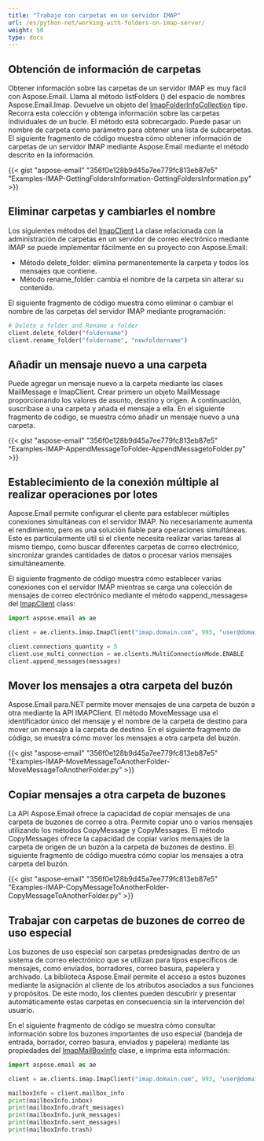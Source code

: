 ```yaml
---
title: "Trabajo con carpetas en un servidor IMAP"
url: /es/python-net/working-with-folders-on-imap-server/
weight: 50
type: docs
---
```



## **Obtención de información de carpetas**
Obtener información sobre las carpetas de un servidor IMAP es muy fácil con Aspose.Email. Llama al método listFolders () del espacio de nombres Aspose.Email.Imap. Devuelve un objeto del [ImapFolderInfoCollection](https://apireference.aspose.com/email/net/aspose.email.clients.imap/imapfolderinfocollection) tipo. Recorra esta colección y obtenga información sobre las carpetas individuales de un bucle. El método está sobrecargado. Puede pasar un nombre de carpeta como parámetro para obtener una lista de subcarpetas. El siguiente fragmento de código muestra cómo obtener información de carpetas de un servidor IMAP mediante Aspose.Email mediante el método descrito en la información.



{{< gist "aspose-email" "356f0e128b9d45a7ee779fc813eb87e5" "Examples-IMAP-GettingFoldersInformation-GettingFoldersInformation.py" >}}

## **Eliminar carpetas y cambiarles el nombre**

Los siguientes métodos del [ImapClient](https://reference.aspose.com/email/python-net/aspose.email.clients.imap/imapclient/#imapclient-class) La clase relacionada con la administración de carpetas en un servidor de correo electrónico mediante IMAP se puede implementar fácilmente en su proyecto con Aspose.Email:

- Método delete_folder: elimina permanentemente la carpeta y todos los mensajes que contiene.
- Método rename_folder: cambia el nombre de la carpeta sin alterar su contenido.

El siguiente fragmento de código muestra cómo eliminar o cambiar el nombre de las carpetas del servidor IMAP mediante programación:

```py
# Delete a folder and Rename a folder
client.delete_folder("foldername")
client.rename_folder("foldername", "newfoldername")
```

## **Añadir un mensaje nuevo a una carpeta**
Puede agregar un mensaje nuevo a la carpeta mediante las clases MailMessage e ImapClient. Crear primero un objeto MailMessage proporcionando los valores de asunto, destino y origen. A continuación, suscríbase a una carpeta y añada el mensaje a ella. En el siguiente fragmento de código, se muestra cómo añadir un mensaje nuevo a una carpeta.



{{< gist "aspose-email" "356f0e128b9d45a7ee779fc813eb87e5" "Examples-IMAP-AppendMessageToFolder-AppendMessagetoFolder.py" >}}

## **Establecimiento de la conexión múltiple al realizar operaciones por lotes**

Aspose.Email permite configurar el cliente para establecer múltiples conexiones simultáneas con el servidor IMAP. No necesariamente aumenta el rendimiento, pero es una solución fiable para operaciones simultáneas. Esto es particularmente útil si el cliente necesita realizar varias tareas al mismo tiempo, como buscar diferentes carpetas de correo electrónico, sincronizar grandes cantidades de datos o procesar varios mensajes simultáneamente.

El siguiente fragmento de código muestra cómo establecer varias conexiones con el servidor IMAP mientras se carga una colección de mensajes de correo electrónico mediante el método «append_messages» del [ImapClient](https://reference.aspose.com/email/python-net/aspose.email.clients.imap/imapclient/#imapclient-class) class:

```py
import aspose.email as ae

client = ae.clients.imap.ImapClient("imap.domain.com", 993, "user@domain.com", "pwd", ae.clients.SecurityOptions.SSL_IMPLICIT)

client.connections_quantity = 5
client.use_multi_connection = ae.clients.MultiConnectionMode.ENABLE
client.append_messages(messages)
```

## **Mover los mensajes a otra carpeta del buzón**
Aspose.Email para.NET permite mover mensajes de una carpeta de buzón a otra mediante la API IMAPClient. El método MoveMessage usa el identificador único del mensaje y el nombre de la carpeta de destino para mover un mensaje a la carpeta de destino. En el siguiente fragmento de código, se muestra cómo mover los mensajes a otra carpeta del buzón.



{{< gist "aspose-email" "356f0e128b9d45a7ee779fc813eb87e5" "Examples-IMAP-MoveMessageToAnotherFolder-MoveMessageToAnotherFolder.py" >}}
## **Copiar mensajes a otra carpeta de buzones**
La API Aspose.Email ofrece la capacidad de copiar mensajes de una carpeta de buzones de correo a otra. Permite copiar uno o varios mensajes utilizando los métodos CopyMessage y CopyMessages. El método CopyMessages ofrece la capacidad de copiar varios mensajes de la carpeta de origen de un buzón a la carpeta de buzones de destino. El siguiente fragmento de código muestra cómo copiar los mensajes a otra carpeta del buzón.



{{< gist "aspose-email" "356f0e128b9d45a7ee779fc813eb87e5" "Examples-IMAP-CopyMessageToAnotherFolder-CopyMessageToAnotherFolder.py" >}}

## **Trabajar con carpetas de buzones de correo de uso especial**

Los buzones de uso especial son carpetas predesignadas dentro de un sistema de correo electrónico que se utilizan para tipos específicos de mensajes, como enviados, borradores, correo basura, papelera y archivado. La biblioteca Aspose.Email permite el acceso a estos buzones mediante la asignación al cliente de los atributos asociados a sus funciones y propósitos. De este modo, los clientes pueden descubrir y presentar automáticamente estas carpetas en consecuencia sin la intervención del usuario.

En el siguiente fragmento de código se muestra cómo consultar información sobre los buzones importantes de uso especial (bandeja de entrada, borrador, correo basura, enviados y papelera) mediante las propiedades del [ImapMailBoxInfo](https://reference.aspose.com/email/python-net/aspose.email.clients.imap/imapmailboxinfo/#imapmailboxinfo-class) clase, e imprima esta información:

```py
import aspose.email as ae

client = ae.clients.imap.ImapClient("imap.domain.com", 993, "user@domain.com", "pwd", ae.clients.SecurityOptions.SSL_IMPLICIT)

mailboxInfo = client.mailbox_info
print(mailboxInfo.inbox)
print(mailboxInfo.draft_messages)
print(mailboxInfo.junk_messages)
print(mailboxInfo.sent_messages)
print(mailboxInfo.trash)
```
